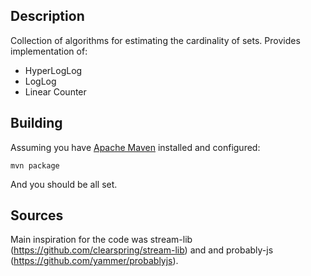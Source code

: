 ## Description 

Collection of algorithms for estimating the cardinality of sets. Provides implementation of:

* HyperLogLog
* LogLog
* Linear Counter

## Building

Assuming you have [Apache Maven](http://maven.apache.org/) installed
and configured:

    mvn package
   
And you should be all set.

## Sources

Main inspiration for the code was stream-lib (https://github.com/clearspring/stream-lib) and and probably-js (https://github.com/yammer/probablyjs).


